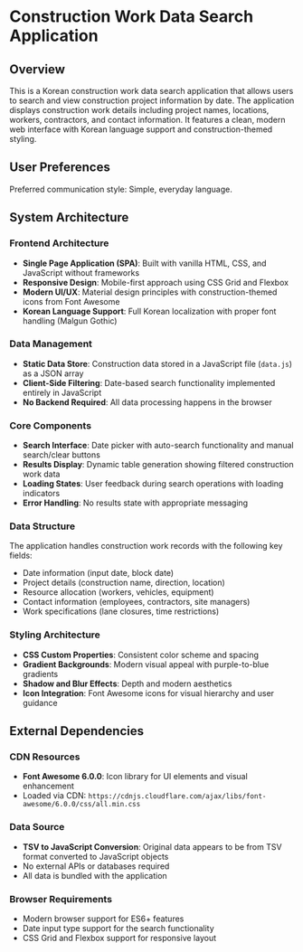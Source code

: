 # Construction Work Data Search Application

## Overview

This is a Korean construction work data search application that allows users to search and view construction project information by date. The application displays construction work details including project names, locations, workers, contractors, and contact information. It features a clean, modern web interface with Korean language support and construction-themed styling.

## User Preferences

Preferred communication style: Simple, everyday language.

## System Architecture

### Frontend Architecture
- **Single Page Application (SPA)**: Built with vanilla HTML, CSS, and JavaScript without frameworks
- **Responsive Design**: Mobile-first approach using CSS Grid and Flexbox
- **Modern UI/UX**: Material design principles with construction-themed icons from Font Awesome
- **Korean Language Support**: Full Korean localization with proper font handling (Malgun Gothic)

### Data Management
- **Static Data Store**: Construction data stored in a JavaScript file (`data.js`) as a JSON array
- **Client-Side Filtering**: Date-based search functionality implemented entirely in JavaScript
- **No Backend Required**: All data processing happens in the browser

### Core Components
- **Search Interface**: Date picker with auto-search functionality and manual search/clear buttons
- **Results Display**: Dynamic table generation showing filtered construction work data
- **Loading States**: User feedback during search operations with loading indicators
- **Error Handling**: No results state with appropriate messaging

### Data Structure
The application handles construction work records with the following key fields:
- Date information (input date, block date)
- Project details (construction name, direction, location)
- Resource allocation (workers, vehicles, equipment)
- Contact information (employees, contractors, site managers)
- Work specifications (lane closures, time restrictions)

### Styling Architecture
- **CSS Custom Properties**: Consistent color scheme and spacing
- **Gradient Backgrounds**: Modern visual appeal with purple-to-blue gradients
- **Shadow and Blur Effects**: Depth and modern aesthetics
- **Icon Integration**: Font Awesome icons for visual hierarchy and user guidance

## External Dependencies

### CDN Resources
- **Font Awesome 6.0.0**: Icon library for UI elements and visual enhancement
- Loaded via CDN: `https://cdnjs.cloudflare.com/ajax/libs/font-awesome/6.0.0/css/all.min.css`

### Data Source
- **TSV to JavaScript Conversion**: Original data appears to be from TSV format converted to JavaScript objects
- No external APIs or databases required
- All data is bundled with the application

### Browser Requirements
- Modern browser support for ES6+ features
- Date input type support for the search functionality
- CSS Grid and Flexbox support for responsive layout